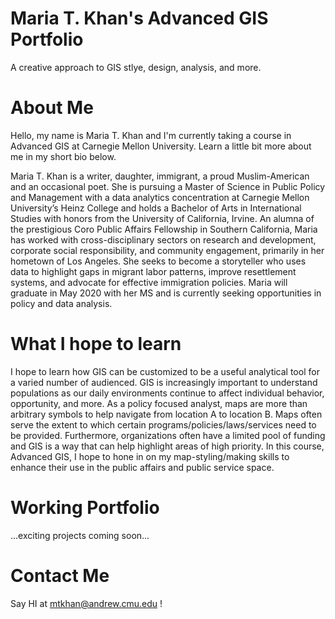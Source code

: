 # Maria T. Khan's Advanced GIS Portfolio
A creative approach to GIS stlye, design, analysis, and more. 

# About Me
Hello, my name is Maria T. Khan and I'm currently taking a course in Advanced GIS at Carnegie Mellon University. Learn a little bit more about me in my short bio below. 

Maria T. Khan is a writer, daughter, immigrant, a proud Muslim-American and an occasional poet. She is pursuing a Master of Science in Public Policy and Management with a data analytics concentration at Carnegie Mellon University’s Heinz College and holds a Bachelor of Arts in International Studies with honors from the University of California, Irvine. An alumna of the prestigious Coro Public Affairs Fellowship in Southern California, Maria has worked with cross-disciplinary sectors on research and development, corporate social responsibility, and community engagement, primarily in her hometown of Los Angeles. She seeks to become a storyteller who uses data to highlight gaps in migrant labor patterns, improve resettlement systems, and advocate for effective immigration policies. Maria will graduate in May 2020 with her MS and is currently seeking opportunities in policy and data analysis.

# What I hope to learn
I hope to learn how GIS can be customized to be a useful analytical tool for a varied number of audienced. GIS is increasingly important to understand populations as our daily environments continue to affect individual behavior, opportunity, and more. As a policy focused analyst, maps are more than arbitrary symbols to help navigate from location A to location B. Maps often serve the extent to which certain programs/policies/laws/services need to be provided. Furthermore, organizations often have a limited pool of funding and GIS is a way that can help highlight areas of high priority. In this course, Advanced GIS, I hope to hone in on my map-styling/making skills to enhance their use in the public affairs and public service space. 

# Working Portfolio 
...exciting projects coming soon...

# Contact Me
Say HI at mtkhan@andrew.cmu.edu !
